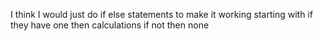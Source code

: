 I think I would just do if else statements to make it working starting with if they have one then calculations if not then none